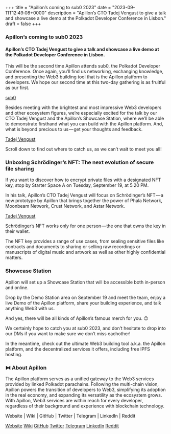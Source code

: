 +++
title = "Apillon’s coming to sub0 2023"
date = "2023-09-11T12:49:08+0000"
description = "Apillon’s CTO Tadej Vengust to give a talk and showcase a live demo at the Polkadot Developer Conference in Lisbon."
draft = false
+++

### Apillon’s coming to sub0 2023


#### Apillon’s CTO Tadej Vengust to give a talk and showcase a live demo at the Polkadot Developer Conference in Lisbon.


This will be the second time Apillon attends sub0, the Polkadot Developer Conference. Once again, you’ll find us networking, exchanging knowledge, and presenting the Web3 building tool that is the Apillon platform to developers. We hope our second time at this two-day gathering is as fruitful as our first.

[sub0](https://www.polkadot.network/ecosystem/events/sub0/?utm_source=gads&utm_medium=cpc&utm_campaign=sub023&utm_content=txt&utm_term=sub0)

Besides meeting with the brightest and most impressive Web3 developers and other ecosystem figures, we’re especially excited for the talk by our CTO Tadej Vengust and the Apillon’s Showcase Station, where we’ll be able to demonstrate firsthand what you can build with the Apillon platform. And, what is beyond precious to us — get your thoughts and feedback.

[Tadej Vengust](https://www.linkedin.com/in/tadej-vengust?miniProfileUrn=urn%3Ali%3Afs_miniProfile%3AACoAAB1whxABKbHNGDXfpXovcFjLY9CbUdxaFjM&lipi=urn%3Ali%3Apage%3Ad_flagship3_search_srp_all%3BdkqShFfNRHKEQzgUzWB%2FlQ%3D%3D)

Scroll down to find out where to catch us, as we can’t wait to meet you all!


### Unboxing Schrödinger’s NFT: The next evolution of secure file sharing


If you want to discover how to encrypt private files with a designated NFT key, stop by Starter Space A on Tuesday, September 19, at 5.20 PM.


In his talk, Apillon’s CTO Tadej Vengust will focus on Schrödinger’s NFT — a new prototype by Apillon that brings together the power of Phala Network, Moonbeam Network, Crust Network, and Astar Network.

[Tadej Vengust](https://www.linkedin.com/in/tadej-vengust?miniProfileUrn=urn%3Ali%3Afs_miniProfile%3AACoAAB1whxABKbHNGDXfpXovcFjLY9CbUdxaFjM&lipi=urn%3Ali%3Apage%3Ad_flagship3_search_srp_all%3BdkqShFfNRHKEQzgUzWB%2FlQ%3D%3D)

Schrödinger’s NFT works only for one person — the one that owns the key in their wallet.


The NFT key provides a range of use cases, from sealing sensitive files like contracts and documents to sharing or selling raw recordings or manuscripts of digital music and artwork as well as other highly confidential matters.


### Showcase Station


Apillon will set up a Showcase Station that will be accessible both in-person and online.


Drop by the Demo Station area on September 19 and meet the team, enjoy a live Demo of the Apillon platform, share your building experience, and talk anything Web3 with us.


And yes, there will be all kinds of Apillon’s famous merch for you. :wink:


We certainly hope to catch you at sub0 2023, and don’t hesitate to drop into our DMs if you want to make sure we don’t miss eachother!


In the meantime, check out the ultimate Web3 building tool a.k.a. the Apillon platform, and the decentralized services it offers, including free IPFS hosting.


### ⧓ About Apillon


The Apillon platform serves as a unified gateway to the Web3 services provided by linked Polkadot parachains. Following the multi-chain vision, Apillon powers the transition of developers to Web3, simplifying its adoption in the real economy, and expanding its versatility as the ecosystem grows. With Apillon, Web3 services are within reach for every developer, regardless of their background and experience with blockchain technology.


Website | Wiki | GitHub | Twitter | Telegram | LinkedIn | Reddit

[Website](https://apillon.io/)
[Wiki](https://wiki.apillon.io/)
[GitHub](https://github.com/Apillon-web3)
[Twitter](https://twitter.com/apillon_io)
[Telegram](https://t.me/Apillon_io)
[LinkedIn](https://www.linkedin.com/company/apillon/)
[Reddit](https://www.reddit.com/r/apillon/)